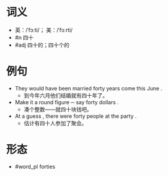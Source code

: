 # 词义
- 英：/ˈfɔːti/； 美：/ˈfɔːrti/
- #n 四十
- #adj 四十的；四十个的
# 例句
- They would have been married forty years come this June .
	- 到今年六月他们结婚就有四十年了。
- Make it a round figure ─ say forty dollars .
	- 凑个整数——就四十块钱吧。
- At a guess , there were forty people at the party .
	- 估计有四十人参加了聚会。
# 形态
- #word_pl forties
